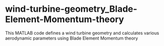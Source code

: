 # wind-turbine-geometry_Blade-Element-Momentum-theory
This MATLAB code defines a wind turbine geometry and calculates various aerodynamic parameters using Blade Element Momentum theory
